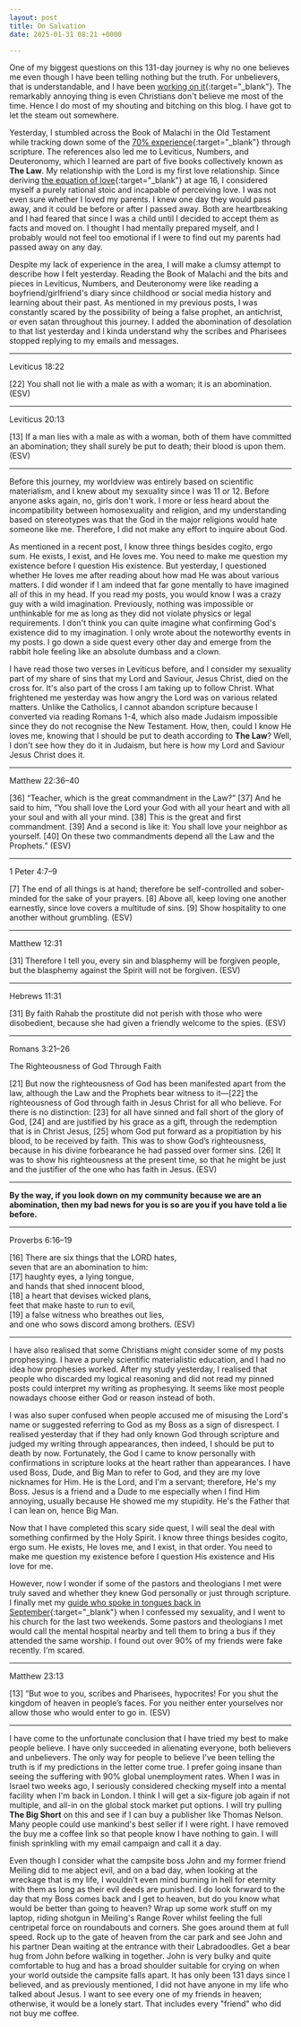 ```yaml
---
layout: post
title: On Salvation
date: 2025-01-31 08:21 +0000

---
```


One of my biggest questions on this 131-day journey is why no one believes me even though I have been telling nothing but the truth. For unbelievers, that is understandable, and I have been [working on it](../on-faith-precedes-reason/){:target="_blank"}. The remarkably annoying thing is even Christians don't believe me most of the time. Hence I do most of my shouting and bitching on this blog. I have got to let the steam out somewhere.

Yesterday, I stumbled across the Book of Malachi in the Old Testament while tracking down some of the [70% experience](../on-paranoia-and-delusion/){:target="_blank"} through scripture. The references also led me to Leviticus, Numbers, and Deuteronomy, which I learned are part of five books collectively known as **The Law**. My relationship with the Lord is my first love relationship. Since deriving [the equation of love](../on-equation-love/){:target="_blank"} at age 16, I considered myself a purely rational stoic and incapable of perceiving love. I was not even sure whether I loved my parents. I knew one day they would pass away, and it could be before or after I passed away. Both are heartbreaking and I had feared that since I was a child until I decided to accept them as facts and moved on. I thought I had mentally prepared myself, and I probably would not feel too emotional if I were to find out my parents had passed away on any day.

Despite my lack of experience in the area, I will make a clumsy attempt to describe how I felt yesterday. Reading the Book of Malachi and the bits and pieces in Leviticus, Numbers, and Deuteronomy were like reading a boyfriend/girlfriend's diary since childhood or social media history and learning about their past. As mentioned in my previous posts, I was constantly scared by the possibility of being a false prophet, an antichrist, or even satan throughout this journey. I added the abomination of desolation to that list yesterday and I kinda understand why the scribes and Pharisees stopped replying to my emails and messages.

---

Leviticus 18:22

[22] You shall not lie with a male as with a woman; it is an abomination. (ESV)

---

Leviticus 20:13

[13] If a man lies with a male as with a woman, both of them have committed an abomination; they shall surely be put to death; their blood is upon them. (ESV)

---

Before this journey, my worldview was entirely based on scientific materialism, and I knew about my sexuality since I was 11 or 12. Before anyone asks again, no, girls don't work. I more or less heard about the incompatibility between homosexuality and religion, and my understanding based on stereotypes was that the God in the major religions would hate someone like me. Therefore, I did not make any effort to inquire about God.

As mentioned in a recent post, I know three things besides cogito, ergo sum. He exists, I exist, and He loves me. You need to make me question my existence before I question His existence. But yesterday, I questioned whether He loves me after reading about how mad He was about various matters. I did wonder if I am indeed that far gone mentally to have imagined all of this in my head. If you read my posts, you would know I was a crazy guy with a wild imagination. Previously, nothing was impossible or unthinkable for me as long as they did not violate physics or legal requirements. I don't think you can quite imagine what confirming God's existence did to my imagination. I only wrote about the noteworthy events in my posts. I go down a side quest every other day and emerge from the rabbit hole feeling like an absolute dumbass and a clown.

I have read those two verses in Leviticus before, and I consider my sexuality part of my share of sins that my Lord and Saviour, Jesus Christ, died on the cross for. It's also part of the cross I am taking up to follow Christ. What frightened me yesterday was how angry the Lord was on various related matters. Unlike the Catholics, I cannot abandon scripture because I converted via reading Romans 1-4, which also made Judaism impossible since they do not recognise the New Testament. How, then, could I know He loves me, knowing that I should be put to death according to **The Law**? Well, I don't see how they do it in Judaism, but here is how my Lord and Saviour Jesus Christ does it.

---

Matthew 22:36–40

[36] “Teacher, which is the great commandment in the Law?” [37] And he said to him, “You shall love the Lord your God with all your heart and with all your soul and with all your mind. [38] This is the great and first commandment. [39] And a second is like it: You shall love your neighbor as yourself. [40] On these two commandments depend all the Law and the Prophets.” (ESV)

---

1 Peter 4:7–9

[7] The end of all things is at hand; therefore be self-controlled and sober-minded for the sake of your prayers. [8] Above all, keep loving one another earnestly, since love covers a multitude of sins. [9] Show hospitality to one another without grumbling. (ESV)

---

Matthew 12:31

[31] Therefore I tell you, every sin and blasphemy will be forgiven people, but the blasphemy against the Spirit will not be forgiven. (ESV)

---

Hebrews 11:31

[31] By faith Rahab the prostitute did not perish with those who were disobedient, because she had given a friendly welcome to the spies. (ESV)

---

Romans 3:21–26

The Righteousness of God Through Faith

[21] But now the righteousness of God has been manifested apart from the law, although the Law and the Prophets bear witness to it—[22] the righteousness of God through faith in Jesus Christ for all who believe. For there is no distinction: [23] for all have sinned and fall short of the glory of God, [24] and are justified by his grace as a gift, through the redemption that is in Christ Jesus, [25] whom God put forward as a propitiation by his blood, to be received by faith. This was to show God’s righteousness, because in his divine forbearance he had passed over former sins. [26] It was to show his righteousness at the present time, so that he might be just and the justifier of the one who has faith in Jesus. (ESV)

---

**By the way, if you look down on my community because we are an abomination, then my bad news for you is so are you if you have told a lie before.**

---

Proverbs 6:16–19

[16] There are six things that the LORD hates,<br>
    seven that are an abomination to him:<br>
[17] haughty eyes, a lying tongue,<br>
    and hands that shed innocent blood,<br>
[18] a heart that devises wicked plans,<br>
    feet that make haste to run to evil,<br>
[19] a false witness who breathes out lies,<br>
    and one who sows discord among brothers. (ESV)<br>

---

I have also realised that some Christians might consider some of my posts prophesying. I have a purely scientific materialistic education, and I had no idea how prophesies worked. After my study yesterday, I realised that people who discarded my logical reasoning and did not read my pinned posts could interpret my writing as prophesying. It seems like most people nowadays choose either God or reason instead of both.

I was also super confused when people accused me of misusing the Lord's name or suggested referring to God as my Boss as a sign of disrespect. I realised yesterday that if they had only known God through scripture and judged my writing through appearances, then indeed, I should be put to death by now. Fortunately, the God I came to know personally with confirmations in scripture looks at the heart rather than appearances. I have used Boss, Dude, and Big Man to refer to God, and they are my love nicknames for Him. He is the Lord, and I'm a servant; therefore, He's my Boss. Jesus is a friend and a Dude to me especially when I find Him annoying, usually because He showed me my stupidity. He's the Father that I can lean on, hence Big Man.

Now that I have completed this scary side quest, I will seal the deal with something confirmed by the Holy Spirit. I know three things besides cogito, ergo sum. He exists, He loves me, and I exist, in that order. You need to make me question my existence before I question His existence and His love for me.

However, now I wonder if some of the pastors and theologians I met were truly saved and whether they knew God personally or just through scripture. I finally met my [guide who spoke in tongues back in September](../on-holy-spirit-miracles/){:target="_blank"} when I confessed my sexuality, and I went to his church for the last two weekends. Some pastors and theologians I met would call the mental hospital nearby and tell them to bring a bus if they attended the same worship. I found out over 90% of my friends were fake recently. I'm scared.

---

Matthew 23:13

[13] “But woe to you, scribes and Pharisees, hypocrites! For you shut the kingdom of heaven in people’s faces. For you neither enter yourselves nor allow those who would enter to go in. (ESV)

---

I have come to the unfortunate conclusion that I have tried my best to make people believe. I have only succeeded in alienating everyone, both believers and unbelievers. The only way for people to believe I've been telling the truth is if my predictions in the letter come true. I prefer going insane than seeing the suffering with 90% global unemployment rates. When I was in Israel two weeks ago, I seriously considered checking myself into a mental facility when I'm back in London. I think I will get a six-figure job again if not multiple, and all-in on the global stock market put options. I will try pulling **The Big Short** on this and see if I can buy a publisher like Thomas Nelson. Many people could use mankind's best seller if I were right. I have removed the buy me a coffee link so that people know I have nothing to gain. I will finish sprinkling with my email campaign and call it a day.

Even though I consider what the campsite boss John and my former friend Meiling did to me abject evil, and on a bad day, when looking at the wreckage that is my life, I wouldn't even mind burning in hell for eternity with them as long as their evil deeds are punished. I do look forward to the day that my Boss comes back and I get to heaven, but do you know what would be better than going to heaven? Wrap up some work stuff on my laptop, riding shotgun in Meiling's Range Rover whilst feeling the full centripetal force on roundabouts and corners. She goes around them at full speed. Rock up to the gate of heaven from the car park and see John and his partner Dean waiting at the entrance with their Labradoodles. Get a bear hug from John before walking in together. John is very bulky and quite comfortable to hug and has a broad shoulder suitable for crying on when your world outside the campsite falls apart. It has only been 131 days since I believed, and as previously mentioned, I did not have anyone in my life who talked about Jesus. I want to see every one of my friends in heaven; otherwise, it would be a lonely start. That includes every "friend" who did not buy me coffee.